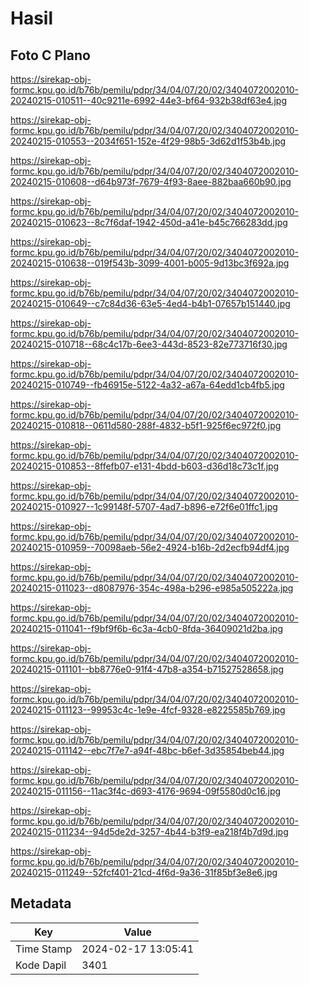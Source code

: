 # Hasil

## Foto C Plano

https://sirekap-obj-formc.kpu.go.id/b76b/pemilu/pdpr/34/04/07/20/02/3404072002010-20240215-010511--40c9211e-6992-44e3-bf64-932b38df63e4.jpg

https://sirekap-obj-formc.kpu.go.id/b76b/pemilu/pdpr/34/04/07/20/02/3404072002010-20240215-010553--2034f651-152e-4f29-98b5-3d62d1f53b4b.jpg

https://sirekap-obj-formc.kpu.go.id/b76b/pemilu/pdpr/34/04/07/20/02/3404072002010-20240215-010608--d64b973f-7679-4f93-8aee-882baa660b90.jpg

https://sirekap-obj-formc.kpu.go.id/b76b/pemilu/pdpr/34/04/07/20/02/3404072002010-20240215-010623--8c7f6daf-1942-450d-a41e-b45c766283dd.jpg

https://sirekap-obj-formc.kpu.go.id/b76b/pemilu/pdpr/34/04/07/20/02/3404072002010-20240215-010638--019f543b-3099-4001-b005-9d13bc3f692a.jpg

https://sirekap-obj-formc.kpu.go.id/b76b/pemilu/pdpr/34/04/07/20/02/3404072002010-20240215-010649--c7c84d36-63e5-4ed4-b4b1-07657b151440.jpg

https://sirekap-obj-formc.kpu.go.id/b76b/pemilu/pdpr/34/04/07/20/02/3404072002010-20240215-010718--68c4c17b-6ee3-443d-8523-82e773716f30.jpg

https://sirekap-obj-formc.kpu.go.id/b76b/pemilu/pdpr/34/04/07/20/02/3404072002010-20240215-010749--fb46915e-5122-4a32-a67a-64edd1cb4fb5.jpg

https://sirekap-obj-formc.kpu.go.id/b76b/pemilu/pdpr/34/04/07/20/02/3404072002010-20240215-010818--0611d580-288f-4832-b5f1-925f6ec972f0.jpg

https://sirekap-obj-formc.kpu.go.id/b76b/pemilu/pdpr/34/04/07/20/02/3404072002010-20240215-010853--8ffefb07-e131-4bdd-b603-d36d18c73c1f.jpg

https://sirekap-obj-formc.kpu.go.id/b76b/pemilu/pdpr/34/04/07/20/02/3404072002010-20240215-010927--1c99148f-5707-4ad7-b896-e72f6e01ffc1.jpg

https://sirekap-obj-formc.kpu.go.id/b76b/pemilu/pdpr/34/04/07/20/02/3404072002010-20240215-010959--70098aeb-56e2-4924-b16b-2d2ecfb94df4.jpg

https://sirekap-obj-formc.kpu.go.id/b76b/pemilu/pdpr/34/04/07/20/02/3404072002010-20240215-011023--d8087976-354c-498a-b296-e985a505222a.jpg

https://sirekap-obj-formc.kpu.go.id/b76b/pemilu/pdpr/34/04/07/20/02/3404072002010-20240215-011041--f9bf9f6b-6c3a-4cb0-8fda-36409021d2ba.jpg

https://sirekap-obj-formc.kpu.go.id/b76b/pemilu/pdpr/34/04/07/20/02/3404072002010-20240215-011101--bb8776e0-91f4-47b8-a354-b71527528658.jpg

https://sirekap-obj-formc.kpu.go.id/b76b/pemilu/pdpr/34/04/07/20/02/3404072002010-20240215-011123--99953c4c-1e9e-4fcf-9328-e8225585b769.jpg

https://sirekap-obj-formc.kpu.go.id/b76b/pemilu/pdpr/34/04/07/20/02/3404072002010-20240215-011142--ebc7f7e7-a94f-48bc-b6ef-3d35854beb44.jpg

https://sirekap-obj-formc.kpu.go.id/b76b/pemilu/pdpr/34/04/07/20/02/3404072002010-20240215-011156--11ac3f4c-d693-4176-9694-09f5580d0c16.jpg

https://sirekap-obj-formc.kpu.go.id/b76b/pemilu/pdpr/34/04/07/20/02/3404072002010-20240215-011234--94d5de2d-3257-4b44-b3f9-ea218f4b7d9d.jpg

https://sirekap-obj-formc.kpu.go.id/b76b/pemilu/pdpr/34/04/07/20/02/3404072002010-20240215-011249--52fcf401-21cd-4f6d-9a36-31f85bf3e8e6.jpg


## Metadata

| Key        | Value               |
| ---------- | ------------------- |
| Time Stamp | 2024-02-17 13:05:41 |
| Kode Dapil | 3401                |



